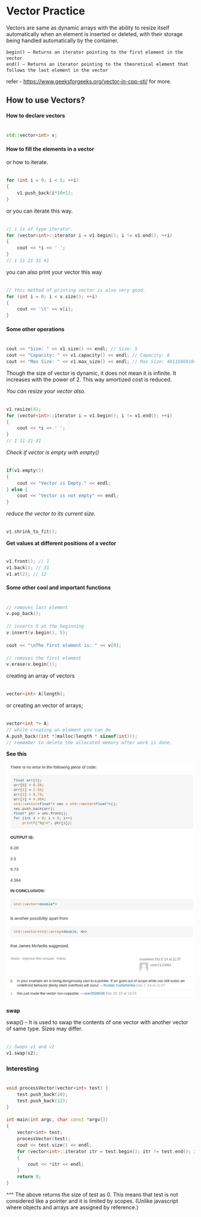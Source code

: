# Vector Practice

Vectors are same as dynamic arrays with the ability to resize itself automatically when an element is inserted or deleted, with their storage being handled automatically by the container.

	begin() – Returns an iterator pointing to the first element in the vector
	end() – Returns an iterator pointing to the theoretical element that follows the last element in the vector

refer - https://www.geeksforgeeks.org/vector-in-cpp-stl/ for more.

## How to use Vectors?

#### How to declare vectors

```cpp

std::vector<int> v;

```


#### How to fill the elements in a vector

or how to iterate.

```cpp

for (int i = 0; i < 5; ++i)
{
	v1.push_back(i*10+1);
}

```

or you can iterate this way.

```cpp

// i is of type iterator.
for (vector<int>::iterator i = v1.begin(); i != v1.end(); ++i)
{
	cout << *i << ' ';
}
// 1 11 21 31 41

```

you can also print your vector this way

```cpp

// this method of printing vector is also very good.
for (int i = 0; i < v.size(); ++i)
{
	cout << '\t' << v[i];
}

```

#### Some other operations

```cpp

cout << "Size: " << v1.size() << endl; // Size: 5
cout << "Capacity: " << v1.capacity() << endl; // Capacity: 8
cout << "Max Size: " << v1.max_size() << endl; // Max Size: 4611686018427387903

```

Though the size of vector is dynamic, it does not mean it is infinite. It increases with the power of 2. This way amortized cost is reduced.

*You can resize your vector also.*

```cpp

v1.resize(4);
for (vector<int>::iterator i = v1.begin(); i != v1.end(); ++i)
{
	cout << *i << ' ';
}
// 1 11 21 31

```

*Check if vector is empty with empty()*

```cpp

if(v1.empty())
{
	cout << "Vector is Empty." << endl;
} else {
	cout << "Vector is not empty" << endl;
}

```

*reduce the vector to its current size.*

```cpp

v1.shrink_to_fit();

```

**Get values at different positions of a vector**

```cpp

v1.front(); // 1
v1.back(); // 31
v1.at(2); // 12

```


#### Some other cool and important functions

```cpp

// removes last element
v.pop_back();

// inserts 5 at the beginning
v.insert(v.begin(), 5);

cout << "\nThe first element is: " << v[0];

// removes the first element
v.erase(v.begin());

```

creating an array of vectors

```cpp

vector<int> A[length];

```

or creating an vector of arrays;

```cpp

vector<int *> A;
// while creating an element you can do
A.push_back((int *)malloc(length * sizeof(int)));
// remember to delete the allocated memory after work is done.

```

**See this**

![important-stuff](./Web%20capture_22-11-2020_192929_stackoverflow.com.jpeg)


**swap**

swap() – It is used to swap the contents of one vector with another vector of same type. Sizes may differ.

```cpp

// Swaps v1 and v2
v1.swap(v2);

```

### Interesting

```cpp

void processVector(vector<int> test) {
    test.push_back(10);
    test.push_back(12);
}

int main(int argc, char const *argv[])
{
    vector<int> test;
    processVector(test);
    cout << test.size() << endl;
    for (vector<int>::iterator itr = test.begin(); itr != test.end(); itr++)
    {
        cout << *itr << endl;
    }
    return 0;
}


```

^^^ The above returns the size of test as 0. This means that test is not considered like a pointer and it is limited by scopes. (Unlike javascript where objects and arrays are assigned by reference.)
